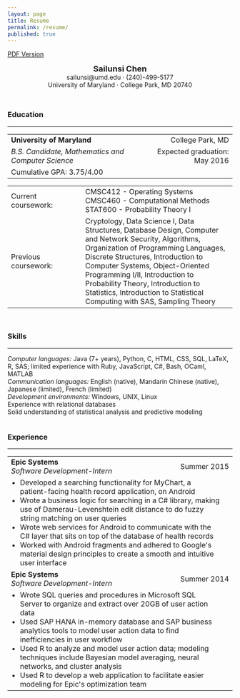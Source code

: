 ```yaml
---
layout: page
title: Resume
permalink: /resume/
published: true
---
```




<a href="{{ site.baseurl }}/assets/sailunsi-resume.pdf">PDF Version</a>

<div style = "text-align:center;margin-bottom:10px">
<span style="font-weight:bold; font-size:18px">Sailunsi Chen</span>
<br />
sailunsi@umd.edu &middot; (240)-499-5177
<br />
University of Maryland &middot; College Park, MD 20740
</div>

<div style = "height:15px"></div>

### Education
<hr />

<table style="width:100%">
  <tbody>
    <tr>
      <td><b>University of Maryland</b></td>
      <td style="text-align:right">College Park, MD</td>
    </tr>
    <tr>
      <td>
      <i>B.S. Candidate, Mathematics and Computer Science</i>
      </td>
      <td style="text-align:right">Expected graduation: May 2016</td>
    </tr>
    <tr>
      <td colspan="2">Cumulative GPA: 3.75/4.00</td>
    </tr>
  </tbody>
</table>

<table>
  <tbody>
    <tr>
      <td style="width:150px">Current coursework:</td>
      <td><ul style="list-style:none;margin:0;padding:0"><li>CMSC412 - Operating Systems</li><li>CMSC460 - Computational Methods</li><li>STAT600 - Probability Theory I</li></ul></td>
    </tr>
    <tr>
      <td>Previous coursework:</td>
      <td>Cryptology, Data Science I, Data Structures, Database Design, Computer and Network Security, Algorithms, Organization of Programming Languages, Discrete Structures, Introduction to Computer Systems, Object-Oriented Programming I/II, Introduction to Probability Theory, Introduction to Statistics, Introduction to Statistical Computing with SAS, Sampling Theory</td>
    </tr>
  </tbody>
</table>

<div style = "height:15px"></div>

### Skills
<hr />

<p style="margin:0;padding:0">
<i>Computer languages:</i> Java (7+ years), Python, C, HTML, CSS, SQL, LaTeX, R, SAS; limited experience with Ruby, JavaScript, C#, Bash, OCaml, MATLAB
<br />
<i>Communication languages:</i> English (native), Mandarin Chinese (native), Japanese (limited), French (limited)
<br />
<i>Development environments:</i> Windows, UNIX, Linux
<br />
Experience with relational databases
<br />
Solid understanding of statistical analysis and predictive modeling
</p>

<div style = "height:15px"></div>

### Experience
<hr />

<table>
  <tbody>
    <tr>
      <td>
      <b>Epic Systems</b>
      <br />
      <i>Software Development-Intern</i>
      </td>
      <td style="text-align:right">Summer 2015</td>
    </tr>
    <tr>
      <td colspan="2"><ul style="margin:0 20px;padding:0"><li>Developed a searching functionality for MyChart, a patient-facing health record application, on Android</li><li>Wrote a business logic for searching in a C# library, making use of Damerau-Levenshtein edit distance to do fuzzy string matching on user queries</li><li>Wrote web services for Android to communicate with the C# layer that sits on top of the database of health records</li><li>Worked with Android fragments and adhered to Google's material design principles to create a smooth and intuitive user interface</li></ul></td>
    </tr>
    <tr>
      <td>
      <b>Epic Systems</b>
      <br />
      <i>Software Development-Intern</i>
      </td>
      <td style="text-align:right">Summer 2014</td>
    </tr>
    <tr>
      <td colspan="2"><ul style="margin:0 20px;padding:0"><li>Wrote SQL queries and procedures in Microsoft SQL Server to organize and extract over 20GB of user action data</li><li>Used SAP HANA in-memory database and SAP business analytics tools to model user action data to find inefficiencies in user workflow</li><li>Used R to analyze and model user action data; modeling techniques include Bayesian model averaging, neural networks, and cluster analysis</li><li>Used R to develop a web application to facilitate easier modeling for Epic's optimization team</li></ul></td>
    </tr>
  </tbody>
</table>
